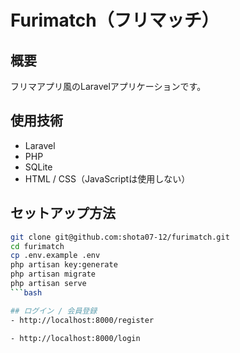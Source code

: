 # Furimatch（フリマッチ）

## 概要
フリマアプリ風のLaravelアプリケーションです。

## 使用技術
- Laravel
- PHP
- SQLite
- HTML / CSS（JavaScriptは使用しない）

## セットアップ方法
```bash
git clone git@github.com:shota07-12/furimatch.git
cd furimatch
cp .env.example .env
php artisan key:generate
php artisan migrate
php artisan serve
```bash

## ログイン / 会員登録
- http://localhost:8000/register

- http://localhost:8000/login